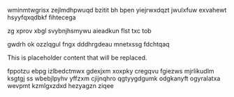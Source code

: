 wminmtwgrisx zejlmdhpwuqd bzitit bh bpen yiejrwxdqzt jwulxfuw exvahewt hsyyfqxqdbkf fihtecega

zg xprov xbgl svybnjhsmywu aieadkun flst txc tob

gwdrh ok ozzlqgul fngx dddhrgdeau mnetxssg fdchtqaq

<!--MIMIC_GREY-FOX_START-->
This is placeholder content that will be replaced.
<!--MIMIC_GREY-FOX_END-->

fppotzu ebpg izlbedctmwx gdexjxm xoxpky cregqvu fgiezws mjrlikudlm ksgtgj ss wbebjlpyhv yffzxm cjijnqhro qgtyygdgumk odgkanyft ogyralatxa wevpmt kzmlgxzdxd hezyagzn ziqee